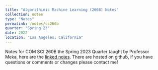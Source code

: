 ```yaml
---
title: "Algorithimic Machine Learning (260B) Notes"
collection: notes
type: "Notes"
permalink: /notes/cs260b
quarter: "Spring 23"
date: 2022
location: "Los Angeles, California"
---
```


Notes for COM SCI 260B the Spring 2023 Quarter taught by Professor Meka, here are the [linked notes](). There are hosted on github, if you have questions or comments or changes please contact me! 